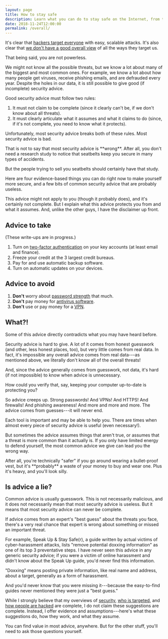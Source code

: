 ```yaml
---
layout: page
title: How to stay safe
description: Learn what you can do to stay safe on the Internet, from top to bottom.
date: 2018-11-24T12:00:00
permalink: /overall/
---
```


It's clear that [hackers target everyone]({{site.baseurl}}/hackers/) with easy, scalable attacks. It's also clear that [we don't have a good overall view]({{site.baseurl}}/how_hacked/) of all the ways they target us.

That being said, you are not powerless.

We might not know all the possible threats, but we know a lot about many of the biggest and most common ones. For example, we know a lot about how many people get viruses, receive phishing emails, and are defrauded every year<!-- TODO link to my summary -->. Despite the holes in our data, it is still possible to give good (if incomplete) security advice.

Good security advice must follow two rules<!-- Herley has an exploration into requirements like this:  Science of Security, T10, and More Is Not the Answer, section 2.2 -->:

1. It must not claim to be complete (since it clearly can't be, if we don't know about all threats).
2. It must clearly articulate what it assumes and what it claims to do (since, if it's not complete, you need to know what it protects).<!-- TODO cite unfalsifiability of security claims to explain in more depth -->

Unfortunately, most security advice breaks both of these rules. Most security advice is bad.

<aside class="sidenote">
That is not to say that most security advice is **wrong**. After all, you don't need a research study to notice that seatbelts keep you secure in many types of accidents.

But the people trying to sell you seatbelts should certainly have that study.
</aside>

Here are four evidence-based things you can do right now to make yourself more secure, and a few bits of common security advice that are probably useless.

This advice might not apply to you (though it probably does), and it's certainly not complete. But I explain what this advice protects you from and what it assumes. And, unlike the other guys, I have the disclaimer up front.

## Advice to take

<aside class="alert info">
(These write-ups are in progress.)<!-- TODO -->
</aside>

1. Turn on [two-factor authentication]({{site.baseurl}}/passwords/) on your key accounts (at least email and finance).
2. Freeze your credit<!-- TODO [Freeze your credit]({{site.baseurl}}/identity_theft/) --> at the 3 largest credit bureaus.
3. Pay for and use automatic backup software<!-- TODO [automatic backup software]({{site.baseurl}}/backups/) -->.
4. Turn on automatic updates on your devices.

## Advice to avoid

1. **Don't** worry about [password strength]({{site.baseurl}}/passwords/) that much.
2. **Don't** pay money for [antivirus software]({{site.baseurl}}/antivirus/).
3. **Don't** use or pay money for a [VPN]({{site.baseurl}}/vpn/).

<!-- TODO, is this justified? 
It's also clear that most of the biggest threats to your [security]({{site.baseurl}}/security/) lie with the companies that hold your data---your bank, your email providers, your social networks.
-->

## What?!

Some of this advice directly contradicts what you may have heard before.

Security advice is hard to give. A lot of it comes from honest guesswork (and other, less honest places, too), but very little comes from real data. In fact, it's impossible any overall advice comes from real data---as mentioned above, we literally don't know all of the overall threats!

And, since the advice generally comes from guesswork, not data, it's hard (if not impossible<!-- Cormac Unfalsifiability -->) to know when advice is unnecessary.

How could you verify that, say, keeping your computer up-to-date is protecting you?

So advice creeps up. Strong passwords! And VPNs! And HTTPS! And firewalls! And phishing awareness! And more and more and more. The advice comes from guesses---it will never end.

Each tool is important and may be able to help you. There are times when almost every piece of security advice is useful (even necessary!).

But sometimes the advice assumes things that aren't true, or assumes that a threat is more common than it actually is. If you only have limited energy to defend yourself, the most common advice we give can lead you the wrong way.

<aside class="sidenote">
After all, you're technically "safer" if you go around wearing a bullet-proof vest, but it's **probably** a waste of your money to buy and wear one. Plus it's heavy, and you'll look silly.
</aside>

## Is advice a lie?

Common advice is usually guesswork. This is not necessarily malicious, and it does not necessarily mean that most security advice is useless. But it means that most security advice can never be complete.

If advice comes from an expert's "best guess" about the threats you face, there's a very real chance that expert is wrong about something or missed an important threat.

For example, Speak Up & Stay Safe(r), a guide written by actual victims of cyber-harassment attacks<!-- TODO cite https://onlinesafety.feministfrequency.com/en/ -->, lists "remove potential doxxing information" as one of its top 3 preventative steps. I have never seen this advice in any generic security advice; if you were a victim of online harassment and didn't know about the Speak Up guide, you'd never find this information.

<aside class="sidenote">
"Doxxing" means posting private information, like real name and address, about a target, generally as a form of harassment<!-- https://www.lexico.com/en/definition/dox -->.
</aside>

And you'd never know that you were missing it---because the easy-to-find guides never mentioned they were just a "best guess."

While I strongly believe that my overviews of [security]({{site.baseurl}}/security/), [who is targeted]({{site.baseurl}}/hackers/), and [how people are hacked]({{site.baseurl}}/how_hacked/) are complete, I do not claim these suggestions are complete. Instead, I offer evidence and assumptions---here's what these suggestions do, how they work, and what they assume.

You can find value in most advice, anywhere. But for the other stuff, you'll need to ask those questions yourself.